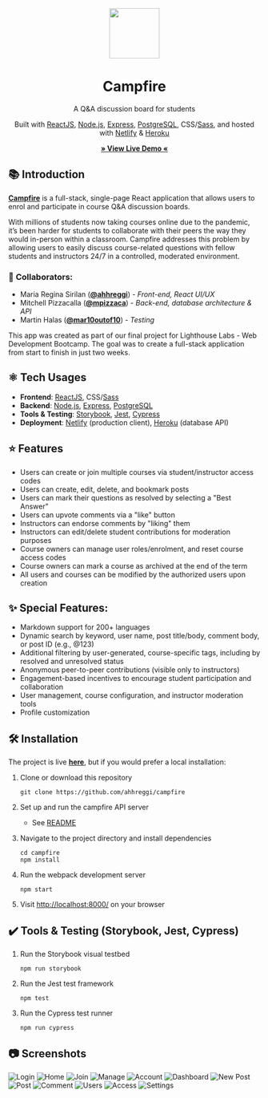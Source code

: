<!-- TITLE -->
<div align="center">
<img src="public/images/campfire.png" width="100" />
<h1>Campfire</h1>
<p>A Q&A discussion board for students
</p>

<p>Built with <a href="https://reactjs.org/">ReactJS</a>, <a href="https://nodejs.org/en/">Node.js</a>, <a href="https://expressjs.com/">Express</a>, <a href="https://www.postgresql.org/">PostgreSQL</a>, CSS</a>/<a href="https://sass-lang.com/">Sass</a>, and hosted with <a href="https://www.netlify.com/">Netlify</a> & <a href="https://www.heroku.com/">Heroku</a></p>

<b><a href="https://ahhreggi-campfire.netlify.app/" target="_blank">
   » View Live Demo «
</a></b>
</div>

<!-- INTRODUCTION -->

## 📚 Introduction

<b>[Campfire](https://ahhreggi-campfire.netlify.app/)</b> is a full-stack, single-page React application that allows users to enrol and participate in course Q&A discussion boards.

With millions of students now taking courses online due to the pandemic, it’s been harder for students to collaborate with their peers the way they would in-person within a classroom. Campfire addresses this problem by allowing users to easily discuss course-related questions with fellow students and instructors 24/7 in a controlled, moderated environment.

### 🤝 **Collaborators**:
- Maria Regina Sirilan ([**@ahhreggi**](https://github.com/ahhreggi)) - *Front-end, React UI/UX*
- Mitchell Pizzacalla ([**@mpizzaca**](https://github.com/mpizzaca)) - *Back-end, database architecture & API*
- Martin Halas ([**@mar10outof10**](https://github.com/mar10outof10)) - *Testing*

This app was created as part of our final project for Lighthouse Labs - Web Development Bootcamp. The goal was to create a full-stack application from start to finish in just two weeks.

## ⚛️ Tech Usages

- <b>Frontend</b>: <a href="https://reactjs.org/">ReactJS</a>, CSS</a>/<a href="https://sass-lang.com/">Sass</a>
- <b>Backend</b>: <a href="https://nodejs.org/en/">Node.js</a>, <a href="https://expressjs.com/">Express</a>, <a href="https://www.postgresql.org/">PostgreSQL</a>
- <b>Tools & Testing</b>: <a href="https://storybook.js.org/">Storybook<a/>, <a href="https://jestjs.io/">Jest</a>, <a href="https://www.cypress.io/">Cypress</a>
- <b>Deployment</b>: <a href="https://www.netlify.com/">Netlify</a> (production client), <a href="https://www.heroku.com/">Heroku</a> (database API)

<!-- FEATURES -->
## ⭐ Features
- Users can create or join multiple courses via student/instructor access codes
- Users can create, edit, delete, and bookmark posts
- Users can mark their questions as resolved by selecting a "Best Answer"
- Users can upvote comments via a "like" button
- Instructors can endorse comments by "liking" them
- Instructors can edit/delete student contributions for moderation purposes
- Course owners can manage user roles/enrolment, and reset course access codes
- Course owners can mark a course as archived at the end of the term
- All users and courses can be modified by the authorized users upon creation
## ✨ Special Features:
   - Markdown support for 200+ languages
   - Dynamic search by keyword, user name, post title/body, comment body, or post ID (e.g., @123)
   - Additional filtering by user-generated, course-specific tags, including by resolved and unresolved status
   - Anonymous peer-to-peer contributions (visible only to instructors)
   - Engagement-based incentives to encourage student participation and collaboration
   - User management, course configuration, and instructor moderation tools
   - Profile customization


## 🛠 Installation

The project is live
<b><a href="https://ahhreggi-campfire.netlify.app/" target="_blank">here</a></b>, but if you would prefer a local installation:

1. Clone or download this repository
   ```
   git clone https://github.com/ahhreggi/campfire
   ```
2. Set up and run the campfire API server
   - See [README](https://github.com/ahhreggi/campfire-api)

5. Navigate to the project directory and install dependencies
   ```
   cd campfire
   npm install
   ```
6. Run the webpack development server
   ```
   npm start
   ```
7. Visit <a href="http://localhost:8000/">http://localhost:8000/</a> on your browser

## ✔️ Tools & Testing (Storybook, Jest, Cypress)

1. Run the Storybook visual testbed
   ```
   npm run storybook
   ```
2. Run the Jest test framework
   ```
   npm test
   ```
3. Run the Cypress test runner
   ```
   npm run cypress
   ```

## 📷 Screenshots
<img src="public/images/screenshots/login.png" alt="Login" />
<img src="public/images/screenshots/home.png" alt="Home" />
<img src="public/images/screenshots/join.png" alt="Join" />
<img src="public/images/screenshots/manage.png" alt="Manage" />
<img src="public/images/screenshots/account.png" alt="Account" />
<img src="public/images/screenshots/dashboard.png" alt="Dashboard" />
<img src="public/images/screenshots/newpost.png" alt="New Post" />
<img src="public/images/screenshots/post.png" alt="Post" />
<img src="public/images/screenshots/comment.png" alt="Comment" />
<img src="public/images/screenshots/users.png" alt="Users" />
<img src="public/images/screenshots/access.png" alt="Access" />
<img src="public/images/screenshots/settings.png" alt="Settings" />